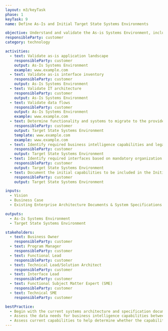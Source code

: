 ```yaml
---
layout: m3/keyTask
phase: 1
keyTask: 9
name: Define As-Is and Initial Target State Systems Environments

objective: Understand and validate the As-is Systems Environment, including applications, interfaces, data management, and security needs, and draft the initial high-level Target State Systems Environment.
responsibleParty: customer
category: technology

activities:
  - text: Validate as-is application landscape
    responsibleParty: customer
    output: As-Is Systems Environment
    example: www.example.com
  - text: Validate as-is interface inventory
    responsibleParty: customer
    output: As-Is Systems Environment
  - text: Validate IT architecture
    responsibleParty: customer
    output: As-Is Systems Environment
  - text: Validate data flows
    responsibleParty: customer
    output: As-Is Systems Environment
    example: www.example.com
  - text: Determine functionality and systems to migrate to the provider and those that will be retained
    responsibleParty: customer
    output: Target State Systems Environment
    template: www.example.com
    example: www.example.com
  - text: Identify required business intelligence capabilities and legacy data management strategy to support reporting needs
    responsibleParty: customer
    output: Target State Systems Environment
  - text: Identify required interfaces based on mandatory organization activities
    responsibleParty: customer
    output: Target State Systems Environment
  - text: Document the initial capabilities to be included in the Initial Target State Concept of Operations
    responsibleParty: customer
    output: Target State Systems Environment

inputs:
  - Vision
  - Business Case
  - Existing Enterprise Architecture Documents & System Specifications

outputs:
  - As-Is Systems Environment
  - Target State Systems Environment

stakeholders:
  - text: Business Owner
    responsibleParty: customer
  - text: Program Manager
    responsibleParty: customer
  - text: Functional Lead
    responsibleParty: customer
  - text: Technical Lead/Solution Architect
    responsibleParty: customer
  - text: Interface Lead
    responsibleParty: customer
  - text: Functional Subject Matter Expert (SME)
    responsibleParty: customer
  - text: Technical SME
    responsibleParty: customer

bestPractice:
  - Begin with the current systems architecture and specification documents to understand as-is systems environment
  - Assess the data needs for business intelligence capabilities between mission and mission-support systems
  - Assess current capabilities to help determine whether the capability should be developed internally or migrated to the provider
---
```

